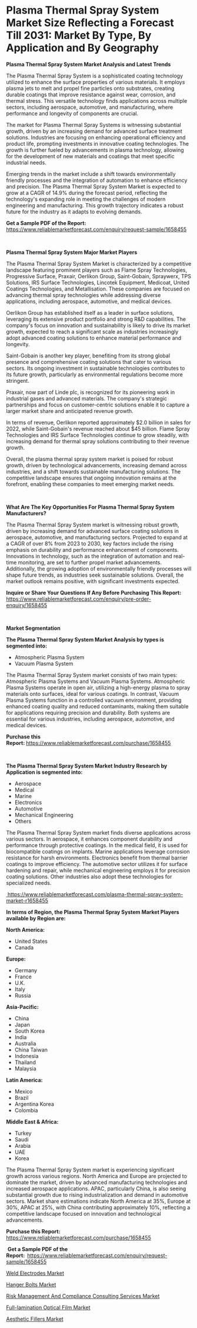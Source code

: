<p><h1>Plasma Thermal Spray System Market Size Reflecting a Forecast Till 2031: Market By Type, By Application and By Geography</h1></p><p><strong>Plasma Thermal Spray System Market Analysis and Latest Trends</strong></p>
<p><p>The Plasma Thermal Spray System is a sophisticated coating technology utilized to enhance the surface properties of various materials. It employs plasma jets to melt and propel fine particles onto substrates, creating durable coatings that improve resistance against wear, corrosion, and thermal stress. This versatile technology finds applications across multiple sectors, including aerospace, automotive, and manufacturing, where performance and longevity of components are crucial.</p><p>The market for Plasma Thermal Spray Systems is witnessing substantial growth, driven by an increasing demand for advanced surface treatment solutions. Industries are focusing on enhancing operational efficiency and product life, prompting investments in innovative coating technologies. The growth is further fueled by advancements in plasma technology, allowing for the development of new materials and coatings that meet specific industrial needs.</p><p>Emerging trends in the market include a shift towards environmentally friendly processes and the integration of automation to enhance efficiency and precision. The Plasma Thermal Spray System Market is expected to grow at a CAGR of 14.9% during the forecast period, reflecting the technology's expanding role in meeting the challenges of modern engineering and manufacturing. This growth trajectory indicates a robust future for the industry as it adapts to evolving demands.</p></p>
<p><strong>Get a Sample PDF of the Report:&nbsp;</strong> <a href="https://www.reliablemarketforecast.com/enquiry/request-sample/1658455?utm_campaign=1130&utm_medium=2&utm_source=Github&utm_content=ia&utm_term=28092024&utm_id=plasma-thermal-spray-system">https://www.reliablemarketforecast.com/enquiry/request-sample/1658455</a></p>
<p>&nbsp;</p>
<p><strong>Plasma Thermal Spray System Major Market Players</strong></p>
<p><p>The Plasma Thermal Spray System Market is characterized by a competitive landscape featuring prominent players such as Flame Spray Technologies, Progressive Surface, Praxair, Oerlikon Group, Saint-Gobain, Spraywerx, TPS Solutions, IRS Surface Technologies, Lincotek Equipment, Medicoat, United Coatings Technologies, and Metallisation. These companies are focused on advancing thermal spray technologies while addressing diverse applications, including aerospace, automotive, and medical devices.</p><p>Oerlikon Group has established itself as a leader in surface solutions, leveraging its extensive product portfolio and strong R&D capabilities. The company's focus on innovation and sustainability is likely to drive its market growth, expected to reach a significant scale as industries increasingly adopt advanced coating solutions to enhance material performance and longevity.</p><p>Saint-Gobain is another key player, benefiting from its strong global presence and comprehensive coating solutions that cater to various sectors. Its ongoing investment in sustainable technologies contributes to its future growth, particularly as environmental regulations become more stringent.</p><p>Praxair, now part of Linde plc, is recognized for its pioneering work in industrial gases and advanced materials. The company's strategic partnerships and focus on customer-centric solutions enable it to capture a larger market share and anticipated revenue growth.</p><p>In terms of revenue, Oerlikon reported approximately $2.0 billion in sales for 2022, while Saint-Gobain's revenue reached about $45 billion. Flame Spray Technologies and IRS Surface Technologies continue to grow steadily, with increasing demand for thermal spray solutions contributing to their revenue growth.</p><p>Overall, the plasma thermal spray system market is poised for robust growth, driven by technological advancements, increasing demand across industries, and a shift towards sustainable manufacturing solutions. The competitive landscape ensures that ongoing innovation remains at the forefront, enabling these companies to meet emerging market needs.</p></p>
<p>&nbsp;</p>
<p><strong>What Are The Key Opportunities For Plasma Thermal Spray System Manufacturers?</strong></p>
<p><p>The Plasma Thermal Spray System market is witnessing robust growth, driven by increasing demand for advanced surface coating solutions in aerospace, automotive, and manufacturing sectors. Projected to expand at a CAGR of over 8% from 2023 to 2030, key factors include the rising emphasis on durability and performance enhancement of components. Innovations in technology, such as the integration of automation and real-time monitoring, are set to further propel market advancements. Additionally, the growing adoption of environmentally friendly processes will shape future trends, as industries seek sustainable solutions. Overall, the market outlook remains positive, with significant investments expected.</p></p>
<p><strong>Inquire or Share Your Questions If Any Before Purchasing This Report:</strong> <a href="https://www.reliablemarketforecast.com/enquiry/pre-order-enquiry/1658455?utm_campaign=1130&utm_medium=2&utm_source=Github&utm_content=ia&utm_term=28092024&utm_id=plasma-thermal-spray-system">https://www.reliablemarketforecast.com/enquiry/pre-order-enquiry/1658455</a></p>
<p>&nbsp;</p>
<p><strong>Market Segmentation</strong></p>
<p><strong>The Plasma Thermal Spray System Market Analysis by types is segmented into:</strong></p>
<p><ul><li>Atmospheric Plasma System</li><li>Vacuum Plasma System</li></ul></p>
<p><p>The Plasma Thermal Spray System market consists of two main types: Atmospheric Plasma Systems and Vacuum Plasma Systems. Atmospheric Plasma Systems operate in open air, utilizing a high-energy plasma to spray materials onto surfaces, ideal for various coatings. In contrast, Vacuum Plasma Systems function in a controlled vacuum environment, providing enhanced coating quality and reduced contaminants, making them suitable for applications requiring precision and durability. Both systems are essential for various industries, including aerospace, automotive, and medical devices.</p></p>
<p><strong>Purchase this Report:&nbsp;</strong><a href="https://www.reliablemarketforecast.com/purchase/1658455?utm_campaign=1130&utm_medium=2&utm_source=Github&utm_content=ia&utm_term=28092024&utm_id=plasma-thermal-spray-system">https://www.reliablemarketforecast.com/purchase/1658455</a></p>
<p>&nbsp;</p>
<p><strong>The Plasma Thermal Spray System Market Industry Research by Application is segmented into:</strong></p>
<p><ul><li>Aerospace</li><li>Medical</li><li>Marine</li><li>Electronics</li><li>Automotive</li><li>Mechanical Engineering</li><li>Others</li></ul></p>
<p><p>The Plasma Thermal Spray System market finds diverse applications across various sectors. In aerospace, it enhances component durability and performance through protective coatings. In the medical field, it is used for biocompatible coatings on implants. Marine applications leverage corrosion resistance for harsh environments. Electronics benefit from thermal barrier coatings to improve efficiency. The automotive sector utilizes it for surface hardening and repair, while mechanical engineering employs it for precision coating solutions. Other industries also adopt these technologies for specialized needs.</p></p>
<p><a href="https://www.reliablemarketforecast.com/plasma-thermal-spray-system-market-r1658455?utm_campaign=1130&utm_medium=2&utm_source=Github&utm_content=ia&utm_term=28092024&utm_id=plasma-thermal-spray-system">&nbsp;https://www.reliablemarketforecast.com/plasma-thermal-spray-system-market-r1658455</a></p>
<p><strong>In terms of Region, the Plasma Thermal Spray System Market Players available by Region are:</strong></p>
<p>
    <p> <strong> North America: </strong>
        <ul>
            <li>United States</li>
            <li>Canada</li>
        </ul>
        </p> 
    <p> <strong> Europe: </strong>
        <ul>
            <li>Germany</li>
            <li>France</li>
            <li>U.K.</li>
            <li>Italy</li>
            <li>Russia</li>
        </ul>
        </p> 
    <p> <strong> Asia-Pacific: </strong>
        <ul>
            <li>China</li>
            <li>Japan</li>
            <li>South Korea</li>
            <li>India</li>
            <li>Australia</li>
            <li>China Taiwan</li>
            <li>Indonesia</li>
            <li>Thailand</li>
            <li>Malaysia</li>
        </ul>
        </p> 
    <p> <strong> Latin America: </strong>
        <ul>
            <li>Mexico</li>
            <li>Brazil</li>
            <li>Argentina Korea</li>
            <li>Colombia</li>
        </ul>
        </p> 
    <p> <strong> Middle East & Africa: </strong>
        <ul>
            <li>Turkey</li>
            <li>Saudi</li>
            <li>Arabia</li>
            <li>UAE</li>
            <li>Korea</li>
        </ul>
    </p>
    </p>
<p><p>The Plasma Thermal Spray System market is experiencing significant growth across various regions. North America and Europe are projected to dominate the market, driven by advanced manufacturing technologies and increased aerospace applications. APAC, particularly China, is also seeing substantial growth due to rising industrialization and demand in automotive sectors. Market share estimations indicate North America at 35%, Europe at 30%, APAC at 25%, with China contributing approximately 10%, reflecting a competitive landscape focused on innovation and technological advancements.</p></p>
<p><strong>Purchase this Report: </strong><a href="https://www.reliablemarketforecast.com/purchase/1658455?utm_campaign=1130&utm_medium=2&utm_source=Github&utm_content=ia&utm_term=28092024&utm_id=plasma-thermal-spray-system">https://www.reliablemarketforecast.com/purchase/1658455</a></p>
<p>&nbsp;<strong>Get a Sample PDF of the Report:&nbsp;&nbsp;</strong><a href="https://www.reliablemarketforecast.com/enquiry/request-sample/1658455?utm_campaign=1130&utm_medium=2&utm_source=Github&utm_content=ia&utm_term=28092024&utm_id=plasma-thermal-spray-system">https://www.reliablemarketforecast.com/enquiry/request-sample/1658455</a></p>
<p><strong></strong></p>
<p><p><a href="https://issuu.com/reportprime-2/docs/weld-electrodes-market-size-2030.pp_873f31e46ede6c?utm_campaign=1130&utm_medium=2&utm_source=Github&utm_content=ia&utm_term=28092024&utm_id=plasma-thermal-spray-system">Weld Electrodes Market</a></p><p><a href="https://issuu.com/reportprime-2/docs/hanger-bolts-market-size-2030.pptx_2387c766b72482?utm_campaign=1130&utm_medium=2&utm_source=Github&utm_content=ia&utm_term=28092024&utm_id=plasma-thermal-spray-system">Hanger Bolts Market</a></p><p><a href="https://github.com/denzelze5o/Market-Research-Report-List-1/blob/main/risk-management-and-compliance-consulting-services-market.md?utm_campaign=1130&utm_medium=2&utm_source=Github&utm_content=ia&utm_term=28092024&utm_id=plasma-thermal-spray-system">Risk Management And Compliance Consulting Services Market</a></p><p><a href="https://github.com/SidorelaGurakuqi596/Market-Research-Report-List-1/blob/main/full-lamination-optical-film-market.md?utm_campaign=1130&utm_medium=2&utm_source=Github&utm_content=ia&utm_term=28092024&utm_id=plasma-thermal-spray-system">Full-lamination Optical Film Market</a></p><p><a href="https://www.linkedin.com/pulse/global-aesthetic-fillers-market-landscape-future-trends-84bte?trackingId=0%2BBZV6WGSmmcocKq9C8iEQ%3D%3D&utm_campaign=1130&utm_medium=2&utm_source=Github&utm_content=ia&utm_term=28092024&utm_id=plasma-thermal-spray-system">Aesthetic Fillers Market</a></p></p>
